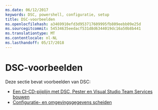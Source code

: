 ```yaml
---
ms.date: 06/12/2017
keywords: DSC, powershell, configuratie, setup
title: DSC-voorbeelden
ms.openlocfilehash: a3469910efd3d953717609995fb809eebb09e25d
ms.sourcegitcommit: 54534635eedacf531d8d6344019dc16a50b8b441
ms.translationtype: MT
ms.contentlocale: nl-NL
ms.lasthandoff: 05/17/2018
---
```

# <a name="dsc-examples"></a>DSC-voorbeelden

Deze sectie bevat voorbeelden van DSC:

- [Een CI-CD-pijplijn met DSC, Pester en Visual Studio Team Services bouwen](dscCiCd.md)
- [Configuratie- en omgevingsgegevens scheiden](separatingEnvData.md)